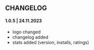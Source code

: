 ## CHANGELOG

#### 1.0.5 | 24.11.2023

- logo changed
- changelog added
- stats added (version, installs, ratings)
